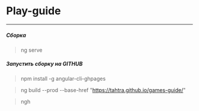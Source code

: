 # Play-guide
***
##### Сборка
> ng serve
 
##### Запустить сборку на GITHUB
> npm install -g angular-cli-ghpages

> ng build --prod --base-href "https://tahtra.github.io/games-guide/"

> ngh
